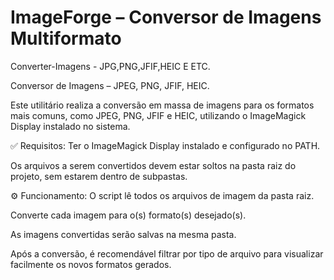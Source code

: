 # ImageForge – Conversor de Imagens Multiformato
Converter-Imagens - JPG,PNG,JFIF,HEIC E ETC.


Conversor de Imagens – JPEG, PNG, JFIF, HEIC.

Este utilitário realiza a conversão em massa de imagens para os formatos mais comuns, como JPEG, PNG, JFIF e HEIC, utilizando o ImageMagick Display instalado no sistema.

✅ Requisitos:
Ter o ImageMagick Display instalado e configurado no PATH.

Os arquivos a serem convertidos devem estar soltos na pasta raiz do projeto, sem estarem dentro de subpastas.

⚙️ Funcionamento:
O script lê todos os arquivos de imagem da pasta raiz.

Converte cada imagem para o(s) formato(s) desejado(s).

As imagens convertidas serão salvas na mesma pasta.

Após a conversão, é recomendável filtrar por tipo de arquivo para visualizar facilmente os novos formatos gerados.

